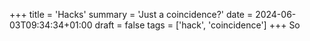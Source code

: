 +++
title = 'Hacks'
summary = 'Just a coincidence?'
date = 2024-06-03T09:34:34+01:00
draft = false
tags = ['hack', 'coincidence']
+++
So
